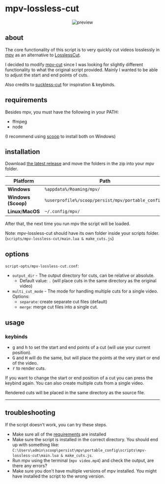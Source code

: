 # mpv-lossless-cut

<p align="center">
  <img alt="preview" src="./assets/demo.gif">
</p>

## about

The core functionality of this script is to very quickly cut videos losslessly in [mpv](https://mpv.io/installation/) as an alternative to [LosslessCut](https://github.com/mifi/lossless-cut).

I decided to modify [mpv-cut](https://github.com/familyfriendlymikey/mpv-cut) since I was looking for slightly different functionality to what the original script provided. Mainly I wanted to be able to adjust the start and end points of cuts.

Also credits to [suckless-cut](https://github.com/couleur-tweak-tips/suckless-cut) for inspiration & keybinds.

## requirements

Besides mpv, you must have the following in your PATH:

- ffmpeg
- node

(I recommend using [scoop](https://scoop.sh) to install both on Windows)

## installation

Download [the latest release](https://github.com/f0e/mpv-lossless-cut/releases/latest) and move the folders in the zip into your mpv folder.

| Platform            | Path                                               |
| ------------------- | -------------------------------------------------- |
| **Windows**         | `%appdata%/Roaming/mpv/`                           |
| **Windows (Scoop)** | `%userprofile%/scoop/persist/mpv/portable_config/` |
| **Linux**/**MacOS** | `~/.config/mpv/`                                   |

After that, the next time you run mpv the script will be loaded.

Note: mpv-lossless-cut should have its own folder inside your scripts folder. (`scripts/mpv-lossless-cut/main.lua & make_cuts.js`)

## options

`script-opts/mpv-lossless-cut.conf`:

- `output_dir` - The output directory for cuts, can be relative or absolute.
  - Default value: `.` (will place cuts in the same directory as the original video)
- `multi_cut_mode` - The mode for handling multiple cuts for a single video. Options:
  - `separate`: create separate cut files (default)
  - `merge`: merge cut files into a single cut.

## usage

### keybinds

- <kbd>g</kbd> and <kbd>h</kbd> to set the start and end points of a cut (will use your current position).
- <kbd>G</kbd> and <kbd>H</kbd> will do the same, but will place the points at the very start or end of the video.
- <kbd>r</kbd> to render cuts.

If you want to change the start or end position of a cut you can press the keybind again. You can also create multiple cuts from a single video.

Rendered cuts will be placed in the same directory as the source file.

---

## troubleshooting

If the script doesn't work, you can try these steps.

- Make sure all of the [requirements](#requirements) are installed
- Make sure the script is installed in the correct directory. You should end up with something like: `C:\Users\admin\scoop\persist\mpv\portable_config\scripts\mpv-lossless-cut\main.lua & make_cuts.js`.
- Run mpv using the terminal (`mpv video.mp4`) and check the output, are there any errors?
- Make sure you don't have multiple versions of mpv installed. You might have installed the script to the wrong version.

